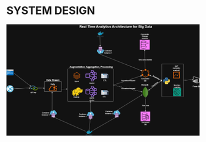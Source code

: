 # SYSTEM DESIGN 

 ![Image Alt](https://github.com/vrahulrvce/Real_time_database/blob/369019e5e1f7a67b3d18842bbf8a12c5e4a0c1e9/Untitled%20Diagram.drawio.png)
